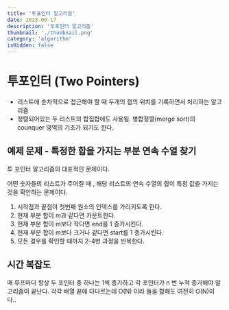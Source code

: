 ```yaml
---
title: '투포인터 알고리즘'
date: 2023-09-17
description: '투포인터 알고리즘'
thumbnail: './thumbnail.png'
category: 'algorithm'
isHidden: false
---
```


# 투포인터 (Two Pointers)

- 리스트에 순차적으로 접근해야 할 때 두개의 점의 위치를 기록하면서 처리하는 알고리즘
- 정렬되어있는 두 리스트의 합집합에도 사용됨. 병합정렬(merge sort)의 counquer 영역의 기초가 되기도 한다.

## 예제 문제 - 특정한 합을 가지는 부분 연속 수열 찾기

투 포인터 알고리즘의 대표적인 문제이다.

어떤 숫자들의 리스트가 주어질 때 , 해당 리스트의 연속 수열의 합이 특정 값을 가지는 것을 확인하는 문제이다.

1. 시작점과 끝점이 첫번째 원소의 인덱스를 가리키도록 한다.
2. 현재 부분 합이 m과 같다면 카운트한다.
3. 현재 부분 합이 m보다 작다면 end를 1 증가시킨다.
4. 현재 부분 합이 m보다 크거나 같다면 start를 1 증가시킨다.
5. 모든 경우를 확인할 때까지 2-4번 과정을 반복한다.

## 시간 복잡도

매 루프마다 항상 두 포인터 중 하나는 1씩 증가하고 각 포인터가 n 번 누적 증가해야 알고리즘이 끝난다. 각각 배열 끝에 다다르는데 O(N) 이라 둘을 합해도 여전히 O(N)이다..
